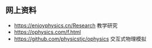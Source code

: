 
## 网上资料

- https://enjoyphysics.cn/Research
教学研究
- https://ophysics.com/f.html
- https://github.com/physicstjc/ophysics
交互式物理模拟
